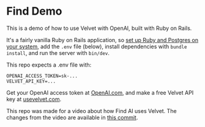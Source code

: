 # Find Demo

This is a demo of how to use Velvet with OpenAI, built with Ruby on Rails.

It's a fairly vanilla Ruby on Rails application, so [set up Ruby and Postgres on your system](https://guides.rubyonrails.org/getting_started.html), add the `.env` file (below), install dependencies with `bundle install`, and run the server with `bin/dev`.

This repo expects a .env file with:

```
OPENAI_ACCESS_TOKEN=sk-...
VELVET_API_KEY=...
```

Get your OpenAI access token at [OpenAI.com](https://platform.openai.com/), and make a free Velvet API key at [usevelvet.com](https://usevelvet.com/).

This repo was made for a video about how Find AI uses Velvet. The changes from the video are available in [this commit](https://github.com/velvet-team/find-demo/commit/e988daf477d252d54e6ece3f988d9860df9284e0).
